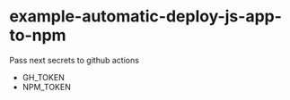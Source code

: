 # example-automatic-deploy-js-app-to-npm

Pass next secrets to github actions

- GH_TOKEN
- NPM_TOKEN
